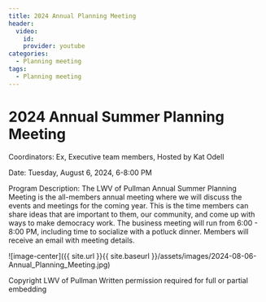 ```yaml
---
title: 2024 Annual Planning Meeting
header:
  video:
    id: 
    provider: youtube
categories:
  - Planning meeting
tags:
  - Planning meeting
---
```

# 2024 Annual Summer Planning Meeting

Coordinators: Ex, Executive team members, Hosted by Kat Odell

Date: Tuesday, August 6, 2024, 6-8:00 PM

Program Description: The LWV of Pullman Annual Summer Planning Meeting is the all-members annual meeting where we will discuss the events and meetings for the coming year. This is the time members can share ideas that are important to them, our community, and come up with ways to make democracy work. The business meeting will run from 6:00 - 8:00 PM, including time to socialize with a potluck dinner. Members will receive an email with meeting details.

![image-center]({{ site.url }}{{ site.baseurl }}/assets/images/2024-08-06-Annual_Planning_Meeting.jpg)

Copyright LWV of Pullman
Written permission required for full or partial embedding

<!---change the title to whatever you want the post to be titled
change the ID out to the end of the youtube link https://youtu.be/r61ARK4Qv9c -->
